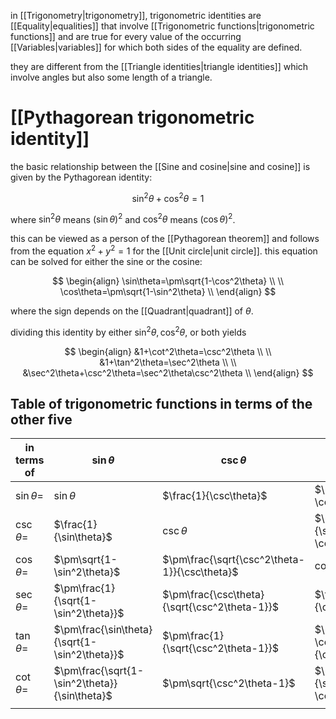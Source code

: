in [[Trigonometry|trigonometry]], trigonometric identities are [[Equality|equalities]] that involve [[Trigonometric functions|trigonometric functions]] and are true for every value of the occurring [[Variables|variables]] for which both sides of the equality are defined.

they are different from the [[Triangle identities|triangle identities]] which involve angles but also some length of a triangle.

# [[Pythagorean trigonometric identity]]

the basic relationship between the [[Sine and cosine|sine and cosine]] is given by the Pythagorean identity:

$$
\sin^2\theta+\cos^2\theta=1
$$

where $\sin^2\theta$ means $(\sin\theta)^2$ and $\cos^2\theta$ means $(\cos\theta)^2$.

this can be viewed as a person of the [[Pythagorean theorem]] and follows from the equation $x^2+y^2=1$ for the [[Unit circle|unit circle]]. this equation can be solved for either the sine or the cosine:

$$
\begin{align}
\sin\theta=\pm\sqrt{1-\cos^2\theta} \\
\\
\cos\theta=\pm\sqrt{1-\sin^2\theta} \\
\end{align}
$$

where the sign depends on the [[Quadrant|quadrant]] of $\theta$.

dividing this identity by either $\sin^2\theta,\cos^2\theta$, or both yields

$$
\begin{align}
&1+\cot^2\theta=\csc^2\theta \\
\\
&1+\tan^2\theta=\sec^2\theta \\
\\
&\sec^2\theta+\csc^2\theta=\sec^2\theta\csc^2\theta \\
\end{align}
$$

## Table of trigonometric functions in terms of the other five

| in terms of | $\sin\theta$ | $\csc\theta$ | $\cos\theta$ | $\sec\theta$ | $\tan\theta$ | $\cot\theta$ |
| ---- | ---- | ---- | ---- | ---- | ---- | ---- |
| $\sin\theta=$ | $\sin\theta$ | $\frac{1}{\csc\theta}$ | $\pm\sqrt{1-\cos^2\theta}$ | $\pm\frac{\sqrt{\sec^2\theta-1}}{\sec\theta}$ | $\pm\frac{\tan\theta}{\sqrt{1+\tan^2\theta}}$ | $\pm\frac{1}{\sqrt{1+\cot^2\theta}}$ |
| $\csc\theta=$ | $\frac{1}{\sin\theta}$ | $\csc\theta$ | $\pm\frac{1}{\sqrt{1-\cos^2\theta}}$ | $\pm\frac{\sec\theta}{\sqrt{\sec^2\theta-1}}$ | $\pm\frac{\sqrt{1+\tan^2\theta}}{\tan\theta}$ | $\pm\sqrt{1+\cot^2\theta}$ |
| $\cos\theta=$ | $\pm\sqrt{1-\sin^2\theta}$ | $\pm\frac{\sqrt{\csc^2\theta-1}}{\csc\theta}$ | $\cos\theta$ | $\frac{1}{\sec\theta}$ | $\pm\frac{1}{\sqrt{1+\tan^2\theta}}$ | $\pm\frac{\cot\theta}{\sqrt{1+\cot^2\theta}}$ |
| $\sec\theta=$ | $\pm\frac{1}{\sqrt{1-\sin^2\theta}}$ | $\pm\frac{\csc\theta}{\sqrt{\csc^2\theta-1}}$ | $\frac{1}{\cos\theta}$ | $\sec\theta$ | $\pm\sqrt{1+\tan^2\theta}$ | $\pm\frac{\sqrt{1+\cot^2\theta}}{\cot\theta}$ |
| $\tan\theta=$ | $\pm\frac{\sin\theta}{\sqrt{1-\sin^2\theta}}$ | $\pm\frac{1}{\sqrt{\csc^2\theta-1}}$ | $\pm\frac{\sqrt{1-\cos^2\theta}}{\cos\theta}$ | $\pm\sqrt{sec^2\theta-1}$ | $\tan\theta$ | $\frac{1}{\cot\theta}$ |
| $\cot\theta=$ | $\pm\frac{\sqrt{1-\sin^2\theta}}{\sin\theta}$ | $\pm\sqrt{\csc^2\theta-1}$ | $\pm\frac{\cos\theta}{\sqrt{1-\cos^2\theta}}$ | $\pm\frac{1}{\sqrt{\sec^2\theta-1}}$ | $\frac{1}{\tan\theta}$ | $\cot\theta$ |
|  |  |  |  |  |  |  |
